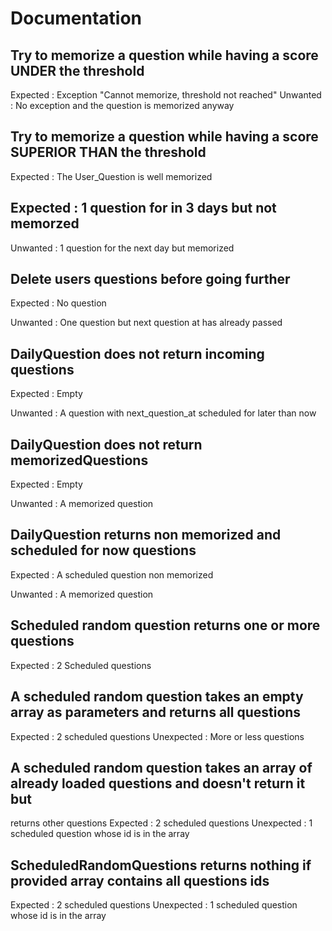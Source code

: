 

# Documentation

## Try to memorize a question while having a score UNDER the threshold
Expected : Exception "Cannot memorize, threshold not reached"
Unwanted : No exception and the question is memorized anyway

## Try to memorize a question while having a score SUPERIOR THAN the threshold
Expected : The User_Question is well memorized

## Expected : 1 question for in 3 days but not memorzed

Unwanted : 1 question for the next day but memorized

## Delete users questions before going further
Expected : No question

Unwanted : One question but next question at has already passed

## DailyQuestion does not return incoming questions
Expected : Empty

Unwanted : A question with next_question_at scheduled for later than now

## DailyQuestion does not return memorizedQuestions
Expected : Empty

Unwanted : A memorized question

## DailyQuestion returns non memorized and scheduled for now questions
Expected : A scheduled question non memorized

Unwanted : A memorized question

## Scheduled random question returns one or more questions
Expected : 2 Scheduled questions

## A scheduled random question takes an empty array as parameters and returns all questions
Expected : 2 scheduled questions
Unexpected : More or less questions

## A scheduled random question takes an array of already loaded questions and doesn't return it but
returns other questions
Expected : 2 scheduled questions
Unexpected : 1 scheduled question whose id is in the array

## ScheduledRandomQuestions returns nothing if provided array contains all questions ids
Expected : 2 scheduled questions
Unexpected : 1 scheduled question whose id is in the array